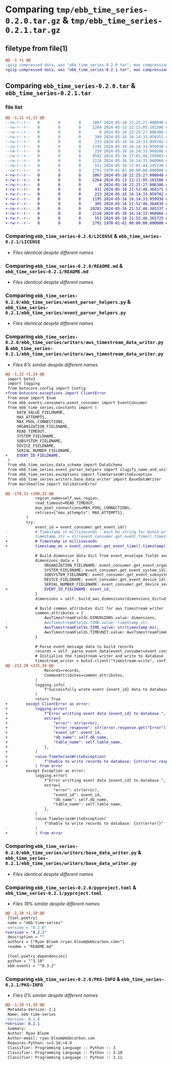 # Comparing `tmp/ebb_time_series-0.2.0.tar.gz` & `tmp/ebb_time_series-0.2.1.tar.gz`

## filetype from file(1)

```diff
@@ -1 +1 @@
-gzip compressed data, was "ebb_time_series-0.2.0.tar", max compression
+gzip compressed data, was "ebb_time_series-0.2.1.tar", max compression
```

## Comparing `ebb_time_series-0.2.0.tar` & `ebb_time_series-0.2.1.tar`

### file list

```diff
@@ -1,11 +1,11 @@
--rw-r--r--   0        0        0     1067 2024-05-10 22:25:27.000848 ebb_time_series-0.2.0/LICENSE
--rw-r--r--   0        0        0     2264 2024-05-13 22:11:05.101506 ebb_time_series-0.2.0/README.md
--rw-r--r--   0        0        0        0 2024-05-10 22:25:27.006306 ebb_time_series-0.2.0/ebb_time_series/__init__.py
--rw-r--r--   0        0        0      399 2024-05-16 16:14:33.959351 ebb_time_series-0.2.0/ebb_time_series/constants.py
--rw-r--r--   0        0        0      233 2024-05-16 16:14:33.959702 ebb_time_series-0.2.0/ebb_time_series/data_schema.py
--rw-r--r--   0        0        0     1195 2024-05-16 16:14:33.959938 ebb_time_series-0.2.0/ebb_time_series/event_parser_helpers.py
--rw-r--r--   0        0        0      259 2024-05-16 16:14:33.960286 ebb_time_series-0.2.0/ebb_time_series/exceptions.py
--rw-r--r--   0        0        0     9582 2024-05-16 17:01:44.194983 ebb_time_series-0.2.0/ebb_time_series/writers/aws_timestream_data_writer.py
--rw-r--r--   0        0        0     2110 2024-05-16 16:14:33.960966 ebb_time_series-0.2.0/ebb_time_series/writers/base_data_writer.py
--rw-r--r--   0        0        0      551 2024-05-16 17:01:44.195330 ebb_time_series-0.2.0/pyproject.toml
--rw-r--r--   0        0        0     2791 1970-01-01 00:00:00.000000 ebb_time_series-0.2.0/PKG-INFO
+-rw-r--r--   0        0        0     1067 2024-05-10 22:25:27.000848 ebb_time_series-0.2.1/LICENSE
+-rw-r--r--   0        0        0     2264 2024-05-13 22:11:05.101506 ebb_time_series-0.2.1/README.md
+-rw-r--r--   0        0        0        0 2024-05-10 22:25:27.006306 ebb_time_series-0.2.1/ebb_time_series/__init__.py
+-rw-r--r--   0        0        0      431 2024-05-16 21:52:46.364371 ebb_time_series-0.2.1/ebb_time_series/constants.py
+-rw-r--r--   0        0        0      233 2024-05-16 16:14:33.959702 ebb_time_series-0.2.1/ebb_time_series/data_schema.py
+-rw-r--r--   0        0        0     1195 2024-05-16 16:14:33.959938 ebb_time_series-0.2.1/ebb_time_series/event_parser_helpers.py
+-rw-r--r--   0        0        0      305 2024-05-16 21:52:46.364838 ebb_time_series-0.2.1/ebb_time_series/exceptions.py
+-rw-r--r--   0        0        0    10281 2024-05-16 21:52:46.365337 ebb_time_series-0.2.1/ebb_time_series/writers/aws_timestream_data_writer.py
+-rw-r--r--   0        0        0     2110 2024-05-16 16:14:33.960966 ebb_time_series-0.2.1/ebb_time_series/writers/base_data_writer.py
+-rw-r--r--   0        0        0      551 2024-05-16 21:52:46.365725 ebb_time_series-0.2.1/pyproject.toml
+-rw-r--r--   0        0        0     2791 1970-01-01 00:00:00.000000 ebb_time_series-0.2.1/PKG-INFO
```

### Comparing `ebb_time_series-0.2.0/LICENSE` & `ebb_time_series-0.2.1/LICENSE`

 * *Files identical despite different names*

### Comparing `ebb_time_series-0.2.0/README.md` & `ebb_time_series-0.2.1/README.md`

 * *Files identical despite different names*

### Comparing `ebb_time_series-0.2.0/ebb_time_series/event_parser_helpers.py` & `ebb_time_series-0.2.1/ebb_time_series/event_parser_helpers.py`

 * *Files identical despite different names*

### Comparing `ebb_time_series-0.2.0/ebb_time_series/writers/aws_timestream_data_writer.py` & `ebb_time_series-0.2.1/ebb_time_series/writers/aws_timestream_data_writer.py`

 * *Files 6% similar despite different names*

```diff
@@ -1,22 +1,24 @@
 import boto3
 import logging
 from botocore.config import Config
+from botocore.exceptions import ClientError
 from enum import Enum
 from ebb_events.consumers.event_consumer import EventConsumer
 from ebb_time_series.constants import (
     DATA_VALUE_FIELDNAME,
     MAX_ATTEMPTS,
     MAX_POOL_CONNECTIONS,
     ORGANIZATION_FIELDNAME,
     READ_TIMEOUT,
     SYSTEM_FIELDNAME,
     SUBSYSTEM_FIELDNAME,
     DEVICE_FIELDNAME,
     SERIAL_NUMBER_FIELDNAME,
+    EVENT_ID_FIELDNAME,
 )
 from ebb_time_series.data_schema import DataSchema
 from ebb_time_series.event_parser_helpers import slugify_name_and_units
 from ebb_time_series.exceptions import TimeSeriesWriteException
 from ebb_time_series.writers.base_data_writer import BaseDataWriter
 from marshmallow import ValidationError
 
@@ -178,31 +180,32 @@
             region_name=self.aws_region,
             read_timeout=READ_TIMEOUT,
             max_pool_connections=MAX_POOL_CONNECTIONS,
             retries={"max_attempts": MAX_ATTEMPTS},
         )
         try:
             event_id = event_consumer.get_event_id()
-            # Timestamp in milliseconds - must be string for boto3 write
-            timestamp_str = str(event_consumer.get_event_time().timestamp() * 1000)
+            # Timestamp in milliseconds
+            timestamp_ms = event_consumer.get_event_time().timestamp() * 1000
 
             # Build dimension data dict from event_envelope fields and values
             dimensions_data = {
                 ORGANIZATION_FIELDNAME: event_consumer.get_event_organization(),
                 SYSTEM_FIELDNAME: event_consumer.get_event_system_id(),
                 SUBSYSTEM_FIELDNAME: event_consumer.get_event_subsystem_id(),
                 DEVICE_FIELDNAME: event_consumer.get_event_device_id(),
                 SERIAL_NUMBER_FIELDNAME: event_consumer.get_device_serial_number(),
+                EVENT_ID_FIELDNAME: event_id,
             }
             dimensions = self._build_aws_dimensions(dimensions_dict=dimensions_data)
 
             # Build common attributes dict for aws timestream writer
             common_attributes = {
                 AwsTimestreamFields.DIMENSIONS.value: dimensions,
-                AwsTimestreamFields.TIME.value: timestamp_str,
+                AwsTimestreamFields.TIME.value: str(timestamp_ms),
                 AwsTimestreamFields.TIMEUNIT.value: AwsTimestreamTimeUnitTypes.MILLISECONDS.value,
             }
 
             # Parse event message data to build records
             records = self._parse_event_data(event_consumer=event_consumer)
             # Initialize the timestream writer and write to database
             timestream_writer = boto3.client("timestream-write", config=config)
@@ -212,20 +215,34 @@
                 Records=records,
                 CommonAttributes=common_attributes,
             )
             logging.info(
                 f"Successfully wrote event {event_id} data to database {self.db_name}, table {self.table_name}."
             )
             return True
+        except ClientError as error:
+            logging.error(
+                f"Error writting event data {event_id} to database.",
+                extra={
+                    "error": str(error),
+                    "error_resposne": str(error.response.get("Error")),
+                    "event_id": event_id,
+                    "db_name": self.db_name,
+                    "table_name": self.table_name,
+                },
+            )
+            raise TimeSeriesWriteException(
+                f"Unable to write records to database: {str(error.response.get('Error', error))}"
+            ) from error
         except Exception as error:
             logging.error(
                 f"Error writting event data {event_id} to database.",
                 extra={
                     "error": str(error),
                     "event_id": event_id,
                     "db_name": self.db_name,
                     "table_name": self.table_name,
                 },
             )
             raise TimeSeriesWriteException(
                 f"Unable to write records to database: {str(error)}"
-            )
+            ) from error
```

### Comparing `ebb_time_series-0.2.0/ebb_time_series/writers/base_data_writer.py` & `ebb_time_series-0.2.1/ebb_time_series/writers/base_data_writer.py`

 * *Files identical despite different names*

### Comparing `ebb_time_series-0.2.0/pyproject.toml` & `ebb_time_series-0.2.1/pyproject.toml`

 * *Files 19% similar despite different names*

```diff
@@ -1,10 +1,10 @@
 [tool.poetry]
 name = "ebb-time-series"
-version = "0.2.0"
+version = "0.2.1"
 description = ""
 authors = ["Ryan Bloom <ryan.bloom@ebbcarbon.com>"]
 readme = "README.md"
 
 [tool.poetry.dependencies]
 python = "^3.10"
 ebb-events = "^0.3.2"
```

### Comparing `ebb_time_series-0.2.0/PKG-INFO` & `ebb_time_series-0.2.1/PKG-INFO`

 * *Files 0% similar despite different names*

```diff
@@ -1,10 +1,10 @@
 Metadata-Version: 2.1
 Name: ebb-time-series
-Version: 0.2.0
+Version: 0.2.1
 Summary: 
 Author: Ryan Bloom
 Author-email: ryan.bloom@ebbcarbon.com
 Requires-Python: >=3.10,<4.0
 Classifier: Programming Language :: Python :: 3
 Classifier: Programming Language :: Python :: 3.10
 Classifier: Programming Language :: Python :: 3.11
```

